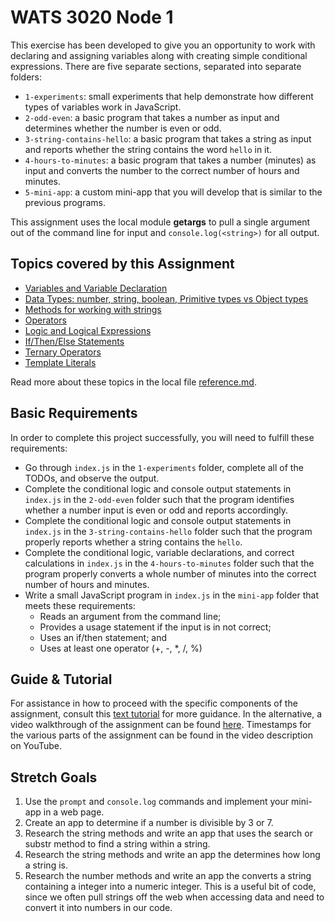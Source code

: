 # WATS 3020 Node 1

This exercise has been developed to give you an opportunity to work with declaring and assigning variables along with creating simple conditional expressions. There are five separate sections, separated into separate folders:
* `1-experiments`: small experiments that help demonstrate how different types of variables work in JavaScript.
* `2-odd-even`: a basic program that takes a number as input and determines whether the number is even or odd.
* `3-string-contains-hello`: a basic program that takes a string as input and reports whether the string contains the word `hello` in it.
* `4-hours-to-minutes`: a basic program that takes a number (minutes) as input and converts the number to the correct number of hours and minutes.
* `5-mini-app`: a custom mini-app that you will develop that is similar to the previous programs.

This assignment uses the local module **getargs** to pull a single argument out of the command line for input and `console.log(<string>)` for all output.

## Topics covered by this Assignment

* [Variables and Variable Declaration](./reference.md#Variable%20Declaration)
* [Data Types: number, string, boolean, Primitive types vs Object types](./reference.md#Variable%20Types)
* [Methods for working with strings](./reference.md#String%20Methods)
* [Operators](./reference.md#Operators)
* [Logic and Logical Expressions](./reference.md#Logic)
* [If/Then/Else Statements](./reference.md#if/else)
* [Ternary Operators](./reference.md#Ternary%20Operators)
* [Template Literals](./reference.md#Template%20Literals)

Read more about these topics in the local file [reference.md](./reference.md).

## Basic Requirements

In order to complete this project successfully, you will need to fulfill these requirements:
* Go through `index.js` in the `1-experiments` folder, complete all of the TODOs, and observe the output.
* Complete the conditional logic and console output statements in `index.js` in the `2-odd-even` folder such that the program identifies whether a number input is even or odd and reports accordingly.
* Complete the conditional logic and console output statements in `index.js` in the `3-string-contains-hello` folder such that the program properly reports whether a string contains the `hello`.
* Complete the conditional logic, variable declarations, and correct calculations in `index.js` in the `4-hours-to-minutes` folder such that the program properly converts a whole number of minutes into the correct number of hours and minutes.
* Write a small JavaScript program in `index.js` in the `mini-app` folder that meets these requirements:
  * Reads an argument from the command line;
  * Provides a usage statement if the input is in not correct; 
  * Uses an if/then statement; and
  * Uses at least one operator (+, -, *, /, %)

## Guide & Tutorial
For assistance in how to proceed with the specific components of the assignment, consult this [text tutorial](./tutorials.md) for more guidance. In the alternative, a video walkthrough of the assignment can be found [here](https://youtu.be/Fclm_KgSig8). Timestamps for the various parts of the assignment can be found in the video description on YouTube.

## Stretch Goals

1. Use the `prompt` and `console.log` commands and implement your mini-app in a web page.
2. Create an app to determine if a number is divisible by 3 or 7.
3. Research the string methods and write an app that uses the search or substr method to find a string within a string.
4. Research the string methods and write an app the determines how long a string is.
5. Research the number methods and write an app the converts a string containing a integer into a numeric integer.  This is a useful bit of code, since we often pull strings off the web when accessing data and need to convert it into numbers in our code.

